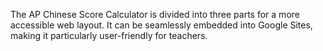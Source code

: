 The AP Chinese Score Calculator is divided into three parts for a more accessible web layout. 
It can be seamlessly embedded into Google Sites, making it particularly user-friendly for teachers.

